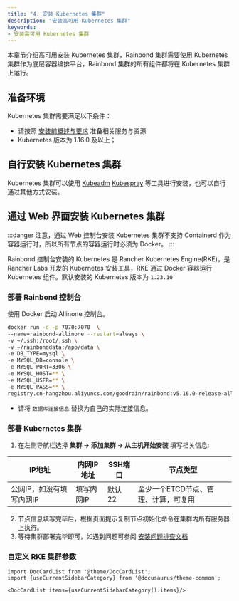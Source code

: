```yaml
---
title: "4. 安装 Kubernetes 集群"
description: "安装高可用 Kubernetes 集群"
keywords:
- 安装高可用 Kubernetes 集群
---
```


本章节介绍高可用安装 Kubernetes 集群，Rainbond 集群需要使用 Kubernetes 集群作为底层容器编排平台，Rainbond 集群的所有组件都将在 Kubernetes 集群上运行。

## 准备环境

Kubernetes 集群需要满足以下条件：

* 请按照 [安装前概述与要求](/docs/installation/ha-deployment/overview/) 准备相关服务与资源
* Kubernetes 版本为 1.16.0 及以上；

## 自行安装 Kubernetes 集群

Kubernetes 集群可以使用 [Kubeadm](https://kubernetes.io/docs/setup/production-environment/tools/kubeadm/create-cluster-kubeadm/) [Kubespray](https://github.com/kubernetes-sigs/kubespray) 等工具进行安装，也可以自行通过其他方式安装。

## 通过 Web 界面安装 Kubernetes 集群

:::danger
注意，通过 Web 控制台安装 Kubernetes 集群不支持 Containerd 作为容器运行时，所以所有节点的容器运行时必须为 Docker。
:::

Rainbond 控制台安装的 Kubernetes 是 Rancher Kubernetes Engine(RKE)，是 Rancher Labs 开发的 Kubernetes 安装工具，RKE 通过 Docker 容器运行 Kubernetes 组件。默认安装的 Kubernetes 版本为 `1.23.10`

### 部署 Rainbond 控制台

使用 Docker 启动 Allinone 控制台。

```bash
docker run -d -p 7070:7070  \
--name=rainbond-allinone --restart=always \
-v ~/.ssh:/root/.ssh \
-v ~/rainbonddata:/app/data \
-e DB_TYPE=mysql \
-e MYSQL_DB=console \
-e MYSQL_PORT=3306 \
-e MYSQL_HOST=** \
-e MYSQL_USER=** \
-e MYSQL_PASS=** \
registry.cn-hangzhou.aliyuncs.com/goodrain/rainbond:v5.16.0-release-allinone
```

* 请将 `数据库连接信息` 替换为自己的实际连接信息。

### 部署 Kubernetes 集群

1. 在左侧导航栏选择 **集群 -> 添加集群 -> 从主机开始安装** 填写相关信息:

| IP地址                   | 内网IP地址 | SSH端口 | 节点类型                             |
| ------------------------ | ---------- | ------- | ------------------------------------ |
| 公网IP，如没有填写内网IP | 填写内网IP | 默认 22 | 至少一个ETCD节点、管理、计算，可复用 |

2. 节点信息填写完毕后，根据页面提示复制节点初始化命令在集群内所有服务器上执行。
3. 等待集群部署完毕即可，如遇到问题可参阅 [安装问题排查文档](/docs/troubleshooting/installation/helm)

### 自定义 RKE 集群参数

```mdx-code-block
import DocCardList from '@theme/DocCardList';
import {useCurrentSidebarCategory} from '@docusaurus/theme-common';

<DocCardList items={useCurrentSidebarCategory().items}/>
```
